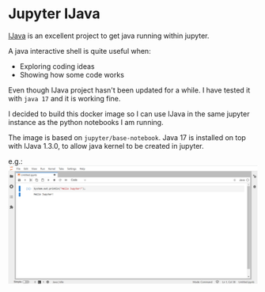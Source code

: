 Jupyter IJava
=============

[IJava](https://github.com/SpencerPark/IJava) is an excellent project to get java running within jupyter.

A java interactive shell is quite useful when:
- Exploring coding ideas
- Showing how some code works

Even though IJava project hasn't been updated for a while. I have tested it with `java 17` and it is working fine.

I decided to build this docker image so I can use IJava in the same jupyter instance as the python notebooks I am running.

The image is based on `jupyter/base-notebook`. Java 17 is installed on top with IJava 1.3.0, to allow java kernel to be created in jupyter.

e.g.:
![IJava Example](IJava.png)
